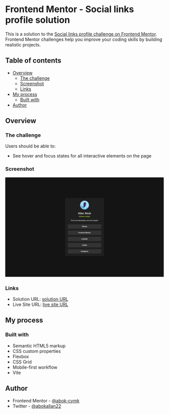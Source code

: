 # Frontend Mentor - Social links profile solution

This is a solution to the [Social links profile challenge on Frontend Mentor](https://www.frontendmentor.io/challenges/social-links-profile-UG32l9m6dQ). Frontend Mentor challenges help you improve your coding skills by building realistic projects. 

## Table of contents

- [Overview](#overview)
  - [The challenge](#the-challenge)
  - [Screenshot](#screenshot)
  - [Links](#links)
- [My process](#my-process)
  - [Built with](#built-with)
- [Author](#author)

## Overview

### The challenge

Users should be able to:

- See hover and focus states for all interactive elements on the page

### Screenshot

![](./social-profile-screenshot.jpeg)

### Links

- Solution URL: [solution URL](https://github.com/abok-cymk/social-links-profile-main)
- Live Site URL: [live site URL](https://abok-cymk.github.io/social-links-profile-main/)

## My process

### Built with

- Semantic HTML5 markup
- CSS custom properties
- Flexbox
- CSS Grid
- Mobile-first workflow
- Vite

## Author

- Frontend Mentor - [@abok-cymk](https://www.frontendmentor.io/profile/abok-cymk)
- Twitter - [@abokallan22](https://www.twitter.com/abokallan22)

